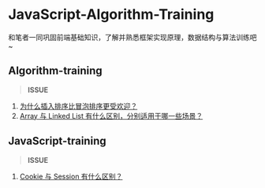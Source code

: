# JavaScript-Algorithm-Training

和笔者一同巩固前端基础知识，了解并熟悉框架实现原理，数据结构与算法训练吧~

## Algorithm-training

> **ISSUE**

1. [为什么插入排序比冒泡排序更受欢迎？](https://github.com/CodeRookie262/JavaScript-Algorithm-Training/issues/3)
2. [Array 与 Linked List 有什么区别，分别适用于哪一些场景？](https://github.com/CodeRookie262/JavaScript-Algorithm-Training/issues/4)

## JavaScript-training

> **ISSUE**

1. [Cookie 与 Session 有什么区别？](https://github.com/CodeRookie262/JavaScript-Algorithm-Training/issues/5)
